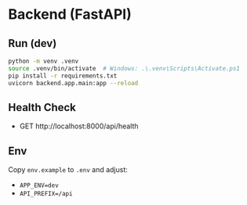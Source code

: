 # Backend (FastAPI)

## Run (dev)
```bash
python -m venv .venv
source .venv/bin/activate  # Windows: .\.venv\Scripts\Activate.ps1
pip install -r requirements.txt
uvicorn backend.app.main:app --reload
```

## Health Check
- GET http://localhost:8000/api/health

## Env
Copy `env.example` to `.env` and adjust:
- `APP_ENV=dev`
- `API_PREFIX=/api`
